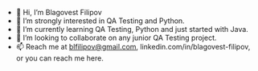 - 👋 Hi, I’m Blagovest Filipov
- 👀 I’m strongly interested in QA Testing and Python.
- 🌱 I’m currently learning QA Testing, Python and just started with Java.
- 💞️ I’m looking to collaborate on any junior QA Testing project.
- 📫 Reach me at blfilipov@gmail.com, linkedin.com/in/blagovest-filipov, or you can reach me here.

<!---
blfilipov/blfilipov is a ✨ special ✨ repository because its `README.md` (this file) appears on your GitHub profile.
You can click the Preview link to take a look at your changes.
--->
